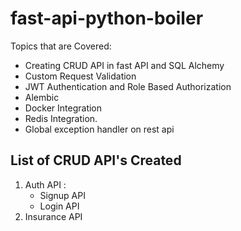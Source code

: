 # fast-api-python-boiler

Topics that are Covered:

- Creating CRUD API in fast API and SQL Alchemy
- Custom Request Validation
- JWT Authentication and Role Based Authorization
- Alembic
- Docker Integration
- Redis Integration.
- Global exception handler on rest api

## List of CRUD API's Created

1. Auth API :
   - Signup API
   - Login API
2. Insurance API
